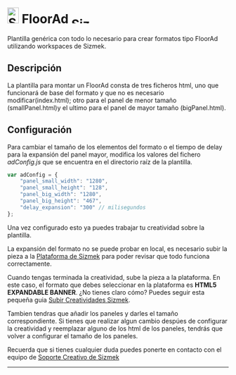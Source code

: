 # <a href="https://platform.mediamind.com"><img src="http://www.sizmek.es/eb/users/javiegido_/__logos/HTML5.png" alt="Sizmek" width="26" height="36" /></a> FloorAd <a href="https://platform.mediamind.com"><img src="http://www.sizmek.es/eb/users/javiegido_/__logos/logo-dark.png" alt="Sizmek" width="57" height="15" /></a>

Plantilla genérica con todo lo necesario para crear formatos tipo FloorAd utilizando workspaces de Sizmek.

## Descripción

La plantilla para montar un FloorAd consta de tres ficheros html, uno que funcionará de base del formato y que no es necesario modificar(index.html); otro para el panel de menor tamaño (smallPanel.html)y el ultimo para el panel de mayor tamaño (bigPanel.html).

## Configuración 

Para cambiar el tamaño de los elementos del formato o el tiempo de delay para la expansión del panel mayor, modifica los valores del fichero *adConfig.js* que se encuentra en el directorio raíz de la plantilla.

```javascript
var adConfig = {
    "panel_small_width": "1280",
    "panel_small_height": "128",
    "panel_big_width": "1280",
    "panel_big_height": "467",
    "delay_expansion": "300" // milisegundos
};
```

Una vez configurado esto ya puedes trabajar tu creatividad sobre la plantilla.

La expansión del formato no se puede probar en local, es necesario subir la pieza a la [Plataforma de Sizmek](https://platform.mediamind.com) para poder revisar que todo funciona correctamente.

Cuando tengas terminada la creatividad, sube la pieza a la plataforma. En este caso, el formato que debes seleccionar en la plataforma es **HTML5 EXPANDABLE BANNER**. ¿No tienes claro cómo? Puedes seguir esta pequeña guia [Subir Creatividades Sizmek](http://sizmek.es/wiki/doku.php?id=subir_creatividades_html5).

Tambien tendras que añadir los paneles y darles el tamaño correspondiente. Si tienes que realizar algun cambio despúes de configurar la creatividad y reemplazar alguno de los html de los paneles, tendrás que volver a configurar el tamaño de los paneles.

Recuerda que si tienes cualquier duda puedes ponerte en contacto con el equipo de <a href="mailto:creativesupport-spain@sizmek.com">Soporte Creativo de Sizmek</a>

***